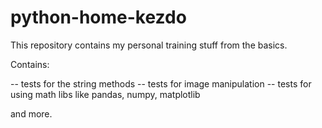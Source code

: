# python-home-kezdo

This repository contains my personal training stuff from the basics.

Contains:

-- tests for the string methods
-- tests for image manipulation
-- tests for using math libs like pandas, numpy, matplotlib

and more.
